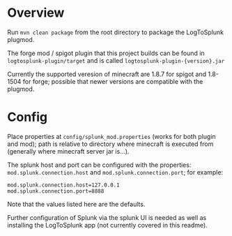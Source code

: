 # Overview

Run `mvn clean package` from the root directory to package the LogToSplunk plugmod.

The forge mod / spigot plugin that this project builds can be found in `logtosplunk-plugin/target` and is called `logtosplunk-plugin-{version}.jar`

Currently the supported veresion of minecraft are 1.8.7 for spigot and 1.8-1504 for forge; possible that newer versions are compatible with the plugmod.

# Config

Place properties at `config/splunk_mod.properties` (works for both plugin and mod); path is relative to directory where minecraft is executed from (generally where minecraft server jar is...).

The splunk host and port can be configured with the properties: `mod.splunk.connection.host` and `mod.splunk.connection.port`; for example:

```
mod.splunk.connection.host=127.0.0.1
mod.splunk.connection.port=8888
```

Note that the values listed here are the defaults.

Further configuration of Splunk via the splunk UI is needed as well as installing the LogToSplunk app (not currently covered in this readme).
